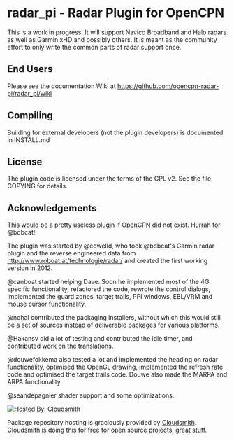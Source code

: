 
radar_pi - Radar Plugin for OpenCPN
===================================

This is a work in progress. It will support Navico Broadband and Halo radars as well as Garmin xHD and possibly others.
It is meant as the community effort to only write the common parts of radar support once.

End Users
---------
Please see the documentation Wiki at https://github.com/opencpn-radar-pi/radar_pi/wiki

Compiling
---------
Building for external developers (not the plugin developers) is documented in INSTALL.md

License
-------
The plugin code is licensed under the terms of the GPL v2. See the file COPYING for details.

Acknowledgements
----------------

This would be a pretty useless plugin if OpenCPN did not exist. Hurrah for @bdbcat!

The plugin was started by @cowelld, who took @bdbcat's Garmin radar plugin and the reverse engineered data from http://www.roboat.at/technologie/radar/ and created the first working version in 2012.

@canboat started helping Dave. Soon he implemented most of the 4G specific functionality, refactored the code, rewrote the control dialogs, implemented the guard zones, target trails, PPI windows, EBL/VRM and mouse cursor functionality.

@nohal contributed the packaging installers, without which this would still be a set of sources instead of deliverable packages for various platforms.

@Hakansv did a lot of testing and contributed the idle timer, and contributed work on the translations.

@douwefokkema also tested a lot and implemented the heading on radar functionality, optimised the OpenGL drawing, implemented the refresh rate code and optimised the target trails code. Douwe also made the MARPA and ARPA functionality.

@seandepagnier shader support and some optimizations.

[![Hosted By: Cloudsmith](https://img.shields.io/badge/OSS%20hosting%20by-cloudsmith-blue?logo=cloudsmith&style=for-the-badge)](https://cloudsmith.com)

Package repository hosting is graciously provided by  [Cloudsmith](https://cloudsmith.com).
Cloudsmith is doing this for free for open source projects, great stuff.
